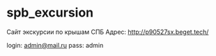 # spb_excursion

Cайт экскурсии по крышам СПБ
Адрес: http://p90527sx.beget.tech/

login: admin@mail.ru
pass: admin
